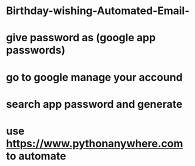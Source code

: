 # Birthday-wishing-Automated-Email-
# give password as (google app passwords) 
# go to google manage your accound 
# search app password and generate
# use https://www.pythonanywhere.com to automate

